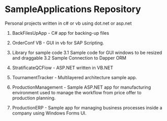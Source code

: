 # SampleApplications Repository

Personal projects written in c# or vb using dot.net or asp.net

1. BackFilesUpApp - C# app for backing-up files

2. OrderConf	VB - GUI in vb for SAP Scripting.

3. Library for sample code
3.1 Sample code for GUI windows to be resized and draggable
3.2 Sample Connection to Dapper ORM

4. StratificateQCFlow - ASP.NET written in VB.NET

5. TournamentTracker	- Multilayered architecture sample app.

6. ProductionManagement - Sample ASP.NET app for manufacturing environment used to manage the workflow from price offer to production planning.

7. ProductionERP - Sample app for managing business processes inside a company using Windows Forms UI.
